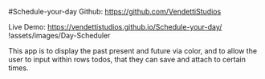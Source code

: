 #Schedule-your-day
Github: https://github.com/VendettiStudios

Live Demo: https://vendettistudios.github.io/Schedule-your-day/
!assets/images/Day-Scheduler

This app is to display the past present and future via color, and to allow the user to input within rows todos, that they can save and attach to certain times.